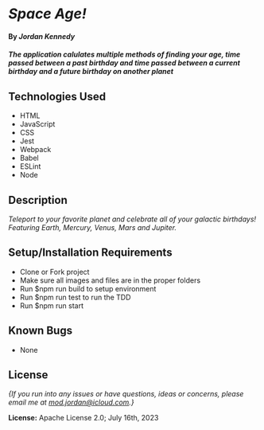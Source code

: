 # _Space Age!_

#### By _**Jordan Kennedy**_

#### _The application calulates multiple methods of finding your age, time passed between a past birthday and time passed between a current birthday and a future birthday on another planet_

## Technologies Used
* HTML
* JavaScript
* CSS
* Jest
* Webpack
* Babel
* ESLint
* Node

## Description

_Teleport to your favorite planet and celebrate all of your galactic birthdays! Featuring Earth, Mercury, Venus, Mars and Jupiter._

## Setup/Installation Requirements

* Clone or Fork project
* Make sure all images and files are in the proper folders
* Run $npm run build to setup environment
* Run $npm run test to run the TDD
* Run $npm run start

## Known Bugs

* None

## License

_{If you run into any issues or have questions, ideas or concerns, please email me at mod.jordan@icloud.com.}_

**License:** Apache License 2.0; July 16th, 2023